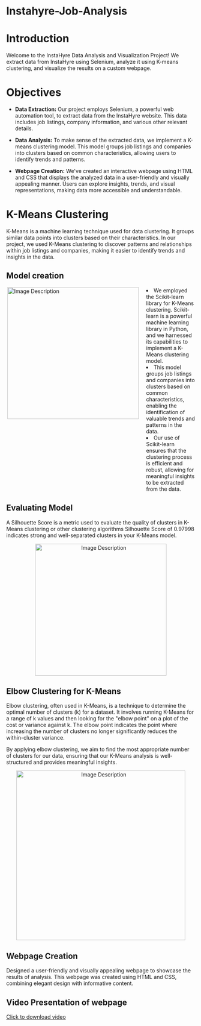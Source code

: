# Instahyre-Job-Analysis

# Introduction
Welcome to the InstaHyre Data Analysis and Visualization Project! We extract data from InstaHyre using Selenium, analyze it using K-means clustering, and visualize the results on a custom webpage.

# Objectives

- **Data Extraction:** Our project employs Selenium, a powerful web automation tool, to extract data from the InstaHyre website. This data includes job listings, company information, and various other relevant details.

- **Data Analysis:** To make sense of the extracted data, we implement a K-means clustering model. This model groups job listings and companies into clusters based on common characteristics, allowing users to identify trends and patterns.

- **Webpage Creation:** We've created an interactive webpage using HTML and CSS that displays the analyzed data in a user-friendly and visually appealing manner. Users can explore insights, trends, and visual representations, making data more accessible and understandable.





# K-Means Clustering

K-Means is a machine learning technique used for data clustering. It groups similar data points into clusters based on their characteristics. In our project, we used K-Means clustering to discover patterns and relationships within job listings and companies, making it easier to identify trends and insights in the data.




## Model creation
<div style="display: flex; justify-content: space-between;">
    <div style="flex: 1; margin-right: 20px;">
        <img src="https://github.com/ShivanniShinde/Instahyre-Job-Analysis/assets/143825606/c574f75d-3465-4f31-9f55-afd21deacaa6" alt="Image Description" width="350" align ='right'>
    </div>
    <div style="flex: 2;">
       <li> We employed the Scikit-learn library for K-Means clustering. Scikit-learn is a powerful machine learning library in Python, and we harnessed its capabilities to implement a K-Means clustering model. </li><li>This model groups job listings and companies into clusters based on common characteristics, enabling the identification of valuable trends and patterns in the data.</li>
        <li>Our use of Scikit-learn ensures that the clustering process is efficient and robust, allowing for meaningful insights to be extracted from the data.</li>
    
  </div>
</div>

## Evaluating Model
A Silhouette Score is a metric used to evaluate the quality of clusters in K-Means clustering or other clustering algorithms
Silhouette Score of 0.97998 indicates strong and well-separated clusters in your K-Means model.
<p align="center">
  <img src="https://github.com/ShivanniShinde/Instahyre-Job-Analysis/assets/143825606/7c238a9a-957f-4519-9153-6686ac25a39e" alt="Image Description" width="350">
</p>

## Elbow Clustering for K-Means

Elbow clustering, often used in K-Means, is a technique to determine the optimal number of clusters (k) for a dataset. It involves running K-Means for a range of k values and then looking for the "elbow point" on a plot of the cost or variance against k. The elbow point indicates the point where increasing the number of clusters no longer significantly reduces the within-cluster variance.

By applying elbow clustering, we aim to find the most appropriate number of clusters for our data, ensuring that our K-Means analysis is well-structured and provides meaningful insights.

<p align="center">
  <img src="https://github.com/ShivanniShinde/Instahyre-Job-Analysis/assets/143825606/43425f33-2f39-460f-9277-e23ddf57cb80" alt="Image Description" width="450">
</p>

## Webpage Creation
Designed a user-friendly and visually appealing webpage to showcase the results of  analysis. This webpage was created using HTML and CSS, combining elegant design with informative content.

## Video Presentation of webpage

[Click to download video](https://github.com/ShivanniShinde/Instahyre-Job-Analysis/raw/main/assets/143825606/034082d1-236a-4b5d-bf2c-10e4cc02e537)






  

